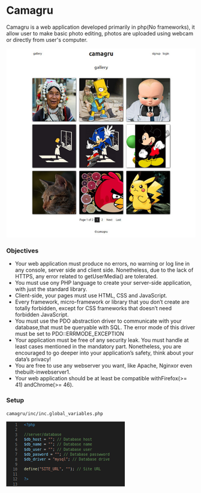 # Camagru

Camagru is a web application developed primarily in php(No frameworks), it allow  user to make basic photo editing, photos are uploaded using webcam or  directly from user's computer.

![Camagru](https://raw.githubusercontent.com/mnchabeleng/Camagru/master/screenshots/camagru.jpg)

### Objectives

* Your web application must produce no errors, no warning or log line in any console, server side and client side. Nonetheless, due to the lack of HTTPS, any error related to getUserMedia() are tolerated.
* You must use ony PHP language to create your server-side application, with just the standard library.
* Client-side, your pages must use HTML, CSS and JavaScript.
* Every framework, micro-framework or library that you don’t create are totally forbidden, except for CSS frameworks that doesn’t need forbidden JavaScript.
* You must use the PDO abstraction driver to communicate with your database,that must be queryable with SQL. The error mode of this driver must be set to PDO::ERRMODE_EXCEPTION
* Your application must be free of any security leak. You must handle at least cases mentioned in the mandatory part. Nonetheless, you are encouraged to go deeper into your application’s safety, think about your data’s privacy!
* You are free to use any webserver you want, like Apache, Nginxor even thebuilt-inwebserver1.
* Your web application should be at least be compatible withFirefox(>= 41) andChrome(>= 46).

### Setup

```
camagru/inc/inc.global_variables.php
```

![Camagru Setup](https://raw.githubusercontent.com/mnchabeleng/Camagru/master/screenshots/camagru_settings.png)